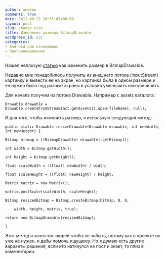 ```yaml
---
author: andrew
comments: true
date: 2012-09-22 10:55:09+00:00
layout: post
slug: change-size
title: Изменение размера BitmapDrawable
wordpress_id: 637
categories:
- Android для начинающих
- Программирование
---
```


Нашел неплохую [статью](http://findevelop.blogspot.com/2011/10/bitmapdrawable.html) как изменить размер в BitmapDrawable.





Недавно мне понадобилось получить из внешнего потока (InputStream) картинку и вывести ее на экран, но картинка была в одном размере и ее нужно было под разные экраны и условия уменьшить или увеличить.  
  

<!-- more -->

Для начала получим из потока Drawable. Например с assets каталога:







	Drawable drawable = 	Drawable.createFromStream(act.getAssets().open(fileName), null);







И для того, чтобы изменить размер, я использую следующий метод:




	public static Drawable resizeDrawable(Drawable drawable, int newWidth, int newHeight) {

    Bitmap bitmap = ((BitmapDrawable) drawable).getBitmap();

    int width = bitmap.getWidth();

    int height = bitmap.getHeight();

    float scaleWidth = ((float) newWidth) / width;

    float scaleHeight = ((float) newHeight) / height;

    Matrix matrix = new Matrix();

    matrix.postScale(scaleWidth, scaleHeight);

    Bitmap resizedBitmap = Bitmap.createBitmap(bitmap, 0, 0,

        width, height, matrix, true);

    return new BitmapDrawable(resizedBitmap);

  	}






Этот метод я запостил скорей чтобы не забыть, потому как в проекте он уже не нужен, и дабы помочь ищущему. Но я думаю есть другие варианты решения, если кто наткнулся на пост и знает, то плиз в комментарии.
